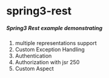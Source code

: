 spring3-rest
============

##### Spring3 Rest example demonstrating

1.  multiple representations support
2.  Custom Exception Handling
3.  Authentication
4.  Authorization with jsr 250
5.  Custom Aspect
